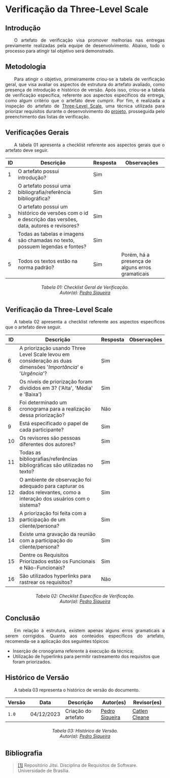 # **Verificação da Three-Level Scale**

## **Introdução**

<p align="justify">
&emsp;&emsp;O artefato de verificação visa promover melhorias nas entregas previamente realizadas pela equipe de desenvolvimento. Abaixo, todo o processo para atingir tal objetivo será demonstrado.
</p>

## **Metodologia**

<p align="justify">
&emsp;&emsp;Para atingir o objetivo, primeiramente criou-se a tabela de verificação geral, que visa avaliar os aspectos de estrutura do artefato avaliado, como presença de introdução e histórico de versão. Após isso, criou-se a tabela de verificação específica, referente aos aspectos específicos da entrega, como algum critério que o artefato deve cumprir. Por fim, é realizada a inspeção do artefato de <a href="https://requisitos-de-software.github.io/2023.2-Jitsi/Elicitacao/priorizacao/TLS/">Three-Level Scale</a>, uma técnica utilizada para priorizar requisitos durante o desenvolvimento do <a href="https://requisitos-de-software.github.io/2023.2-Jitsi/">projeto</a>, prosseguida pelo preenchimento das listas de verificação.
</p>

## **Verificações Gerais**

<p align="justify">
&emsp;&emsp;A tabela 01 apresenta a checklist referente aos aspectos gerais que o artefato deve seguir.
</p>

|ID|Descrição|Resposta|Observações|
|----|----|-----|-----|
| 1 | O artefato possui introdução? | Sim |  |
| 2 | O artefato possui uma bibliografia/referência bibliográfica?  | Sim | |
| 3 | O artefato possui um histórico de versões com o id e descrição das versões, data, autores e revisores? | Sim |  |
| 4 | Todas as tabelas e imagens são chamadas no texto, possuem legendas e fontes? | Sim | |
| 5 | Todos os textos estão na norma padrão? | Sim | Porém, há a presença de alguns erros gramaticais |

<h6 align="center"> Tabela 01: Checklist Geral de Verificação.
<br> Autor(a): <a href="https://github.com/PedroSiq">Pedro Siqueira</a></h6>


## **Verificação da Three-Level Scale**

<p align="justify">
&emsp;&emsp;A tabela 02 apresenta a checklist referente aos aspectos específicos que o artefato deve seguir.
</p>

|ID|Descrição|Resposta|Observações|
|----|----|-----|-----|
| 6 | A priorização usando Three Level Scale levou em consideração as duas dimensões '_Importância_' e '_Urgência_'? | Sim |  |
| 7 | Os níveis de priorização foram divididos em 3? ('Alta', 'Média' e 'Baixa')| Sim | |
| 8 | Foi determinado um cronograma para a realização dessa priorização?| Não | |
| 9 | Está especificado o papel de cada participante?| Sim | |
| 10 | Os revisores são pessoas diferentes dos autores?| Sim | |
| 11 | Todas as bibliografias/referências bibliográficas são utilizadas no texto?| Sim | |
| 12 | O ambiente de observação foi adequado para capturar os dados relevantes, como a interação dos usuários com o sistema?| Sim | |
| 13 | A priorização foi feita com a participação de um cliente/persona? | Sim |  |
| 14 | Existe uma gravação da reunião com a participação do cliente/persona? | Sim |  |
| 15 | Dentre os Requisitos Priorizados estão os Funcionais e Não-Funcionais?| Sim | |
| 16 | São utilizados hyperlinks para rastrear os requisitos? | Não |  |

<h6 align="center"> Tabela 02: Checklist Específico de Verificação.
<br> Autor(a): <a href="https://github.com/PedroSiq">Pedro Siqueira</a></h6>

## **Conclusão**

<p align="justify">
&emsp;&emsp;Em relação à estrutura, existem apenas alguns erros gramaticais a serem corrigidos. Quanto aos conteúdos específicos do artefato, recomenda-se a aplicação dos seguintes tópicos: 
<ul>
<li>Inserção de cronograma referente à execução da técnica;</li>
<li>Utilização de hyperlinks para permitir rastreamento dos requisitos que foram priorizados.</li>
</ul>
</p>

## **Histórico de Versão**

<p align="justify">
&emsp;&emsp;A tabela 03 representa o histórico de versão do documento.
</p>

| Versão | Data | Descrição | Autor(es) | Revisor(es) |
| ------ | ---- | --------- | --------- | ---------- |
| `1.0`  | 04/12/2023 | Criação do artefato| [Pedro Siqueira](https://github.com/PedroSiq) | [Catlen Cleane](https://github.com/Catlenc)|
<h6 align = "center"> Tabela 03: Histórico de Versão.
<br> Autor(a): <a href="https://github.com/PedroSiq">Pedro Siqueira</a></h6>

## **Bibliografia**

> <a href="https://requisitos-de-software.github.io/2023.2-Jitsi">[1]</a> Repositório Jitsi. Disciplina de Requisitos de Software. Universidade de Brasília.

